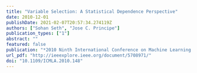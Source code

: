 ```yaml
---
title: "Variable Selection: A Statistical Dependence Perspective"
date: 2010-12-01
publishDate: 2021-02-07T20:57:34.274119Z
authors: ["Sohan Seth", "Jose C. Principe"]
publication_types: ["1"]
abstract: ""
featured: false
publication: "*2010 Ninth International Conference on Machine Learning and Applications*"
url_pdf: "http://ieeexplore.ieee.org/document/5708971/"
doi: "10.1109/ICMLA.2010.148"
---
```


